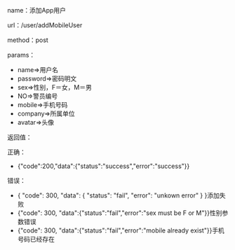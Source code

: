 name：添加App用户

url：/user/addMobileUser

method：post

params：

* name=&gt;用户名
* password=&gt;密码明文
* sex=&gt;性别，F＝女，M＝男
* NO=&gt;警员编号
* mobile=&gt;手机号码
* company=&gt;所属单位
* avatar=&gt;头像

返回值：

正确：

* {"code":200,"data":{"status":"success","error":"success"}}

错误：

* { "code": 300, "data": { "status": "fail", "error": "unkown error" } }添加失败
* {"code": 300, "data":{"status":"fail","error":"sex must be F or M"}}性别参数错误
* {"code": 300, "data":{"status":"fail","error":"mobile already exist"}}手机号码已经存在



